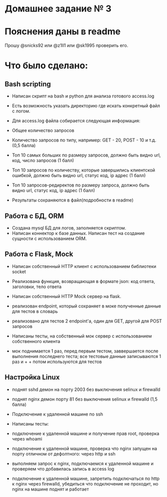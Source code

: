 # Домашнее задание № 3
# Пояснения даны в readme

Прошу @snicks92 или @z1ll1 или @sk1995 проверить его.
# Что было сделано:

## Bash scripting
+ Написан скрипт на bash и python для анализа готового access.log

+ Есть возможность указать директорию где искать конкретный файл с логом.
+ Для access.log файла собирается следующая информация:

+ Общее количество запросов
+ Количество запросов по типу, например: GET - 20, POST - 10 и т.д. (0,5 балла)
+ Топ 10 самых больших по размеру запросов, должно быть видно url, код, число запросов (1 балл)
+ Топ 10 запросов по количеству, которые завершились клиентской ошибкой, должно быть видно url, статус код, ip адрес (1 балл)
+ Топ 10 запросов-редиректов по размеру запроса, должно быть видно url, статус код, ip адрес (1 балл)
+ Результаты сохраняются в файл(подробности в readme)

## Работа с БД, ORM

+ Создана mysql БД для логов, заполняется скриптом.
+ Написан коннектор к базе данных. Написан тест на создание сущности с использованием ORM.

## Работа с Flask, Mock

+ Написан собственный HTTP клиент с использованием библиотеки socket
+ Реализована функция, возвращающая в формате json: код ответа, заголовки, тело ответа

+ Написан собственный HTTP Mock сервер на flask.
+ реализован endpoint, который сохраняет в моке полученные данные для тестов в словарь
+ реализовано для тестов 2 endpoint'а, один для GET, другой для POST запросов
+ Написаны тесты, на собственный мок сервер с использованием собственного клиента
+ мок поднимается 1 раз, перед первым тестом, заввершается после выполнения последнего теста; все тестовые данные записываются 1 раз и + + потом используются для тестов

## Настройка Linux

+ поднят sshd демон на порту 2003 без выключения selinux и firewalld
+ поднят nginx демон порту 81 без выключения selinux и firewalld (1,5 балла)
+ Подключение к удаленной машине по ssh

+ Написаны тесты:

+ подключение к удаленной машине и получение прав root, проверка через whoami
+ подключение к удаленной машине, проверка что nginx запущен на порту отличном от дефолтного: через http и ssh
+ выполняем запрос к nginx, подключаемся к удаленной машине и проверяем что добавилась запись в access log 
+ подключение к удаленной машине, запретить подключаться по http к nginx через firewalld, убедиться что подключение не проходит, но nginx на машине поднят и работает
